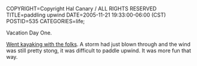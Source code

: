 COPYRIGHT=Copyright Hal Canary / ALL RIGHTS RESERVED
TITLE=paddling upwind
DATE=2005-11-21 19:33:00-06:00 (CST)
POSTID=535
CATEGORIES=life;

Vacation Day One.

[Went kayaking with the folks](http://maps.google.com/maps?q=fort+myers+beach,+fl&ll=26.390947,-81.870461&spn=0.030312,0.071347&hl=en). A storm had just blown through and the wind was still pretty stong, it was difficult to paddle upwind. It was more fun that way.
